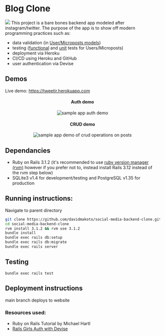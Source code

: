 # Blog Clone
<img src="https://github.com/davidmakoto/social-media-backend-clone/actions/workflows/rubyonrails.yml/badge.svg"> </img>
This project is a bare bones backend app modeled after instagram/twitter. The purpose of the app is to show off modern programming practices such as:
* data validation (in [User/Microposts models](https://github.com/davidmakoto/social-media-backend-clone/tree/main/app/models)) 
* testing ([functional](https://github.com/davidmakoto/social-media-backend-clone/tree/main/test/controllers) and [unit](https://github.com/davidmakoto/social-media-backend-clone/blob/main/test/models/user_test.rb) tests for Users/Microposts)
* deployment via Heroku
* CI/CD using Heroku and GitHub
* user authentication via Devise

## Demos
Live demo: https://tweetir.herokuapp.com

<h4 align="center">Auth demo</h4>
<p align="center">
  <img src="https://user-images.githubusercontent.com/20344260/217395375-f53f9629-909e-4be3-8a00-f20c216c6517.gif" alt="sample app auth demo" />
</p>

<h4 align="center">CRUD demo</h4>
<p align="center">
  <img src="https://user-images.githubusercontent.com/20344260/217395387-6d962136-8d13-4272-b3a5-4bf071f76bc8.gif" alt="sample app demo of crud operations on posts" />
</p>


## Dependancies

* Ruby on Rails 3.1.2 (it's recommended to use [ruby version manager (rvm)](https://rvm.io/rvm/install) however if you prefer not to, instead install Rails 3.12 instead of the rvm step below)
* SQLite3 v1.4 for development/testing and PostgreSQL v1.35 for production

## Running instructions:

Navigate to parent directory

```bash
git clone https://github.com/davidmakoto/social-media-backend-clone.git
cd social-media-backend-clone
rvm install 3.1.2 && rvm use 3.1.2
bundle install 
bundle exec rails db:setup
bundle exec rails db:migrate
bundle exec rails server
```
## Testing
```bundle exec rails test```

## Deployment instructions
main branch deploys to website

### Resources used:
* Ruby on Rails Tutorial by Michael Hartl
* [Rails Girls Auth with Devise](https://guides.railsgirls.com/devise)
